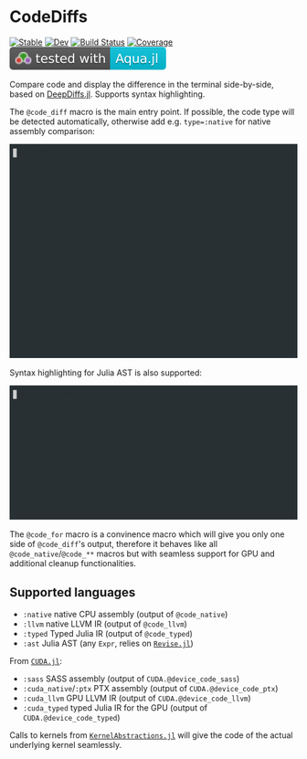 # CodeDiffs

[![Stable](https://img.shields.io/badge/docs-stable-blue.svg)](https://Keluaa.github.io/CodeDiffs.jl/stable/)
[![Dev](https://img.shields.io/badge/docs-dev-blue.svg)](https://Keluaa.github.io/CodeDiffs.jl/dev/)
[![Build Status](https://github.com/Keluaa/CodeDiffs.jl/actions/workflows/CI.yml/badge.svg?branch=main)](https://github.com/Keluaa/CodeDiffs.jl/actions/workflows/CI.yml?query=branch%3Amain)
[![Coverage](https://codecov.io/gh/Keluaa/CodeDiffs.jl/branch/main/graph/badge.svg)](https://codecov.io/gh/Keluaa/CodeDiffs.jl)
[![Aqua](https://raw.githubusercontent.com/JuliaTesting/Aqua.jl/master/badge.svg)](https://github.com/JuliaTesting/Aqua.jl)

Compare code and display the difference in the terminal side-by-side, based on
[DeepDiffs.jl](https://github.com/ssfrr/DeepDiffs.jl).
Supports syntax highlighting.

The `@code_diff` macro is the main entry point. If possible, the code type will be
detected automatically, otherwise add e.g. `type=:native` for native assembly comparison:

![](assets/basic_usage.gif)

Syntax highlighting for Julia AST is also supported:

![](assets/ast_diff.gif)

The `@code_for` macro is a convinence macro which will give you only one side of `@code_diff`'s
output, therefore it behaves like all `@code_native`/`@code_**` macros but with seamless
support for GPU and additional cleanup functionalities.

## Supported languages

- `:native` native CPU assembly (output of `@code_native`)
- `:llvm` native LLVM IR (output of `@code_llvm`)
- `:typed` Typed Julia IR (output of `@code_typed`)
- `:ast` Julia AST (any `Expr`, relies on [`Revise.jl`](https://github.com/timholy/Revise.jl))

From [`CUDA.jl`](https://github.com/JuliaGPU/CUDA.jl):

- `:sass` SASS assembly (output of `CUDA.@device_code_sass`)
- `:cuda_native`/`:ptx` PTX assembly (output of `CUDA.@device_code_ptx`)
- `:cuda_llvm` GPU LLVM IR (output of `CUDA.@device_code_llvm`)
- `:cuda_typed` typed Julia IR for the GPU (output of `CUDA.@device_code_typed`)

Calls to kernels from [`KernelAbstractions.jl`](https://github.com/JuliaGPU/KernelAbstractions.jl)
will give the code of the actual underlying kernel seamlessly.
